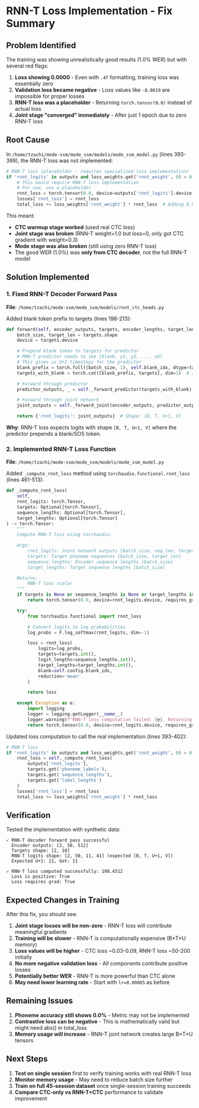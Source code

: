 # RNN-T Loss Implementation - Fix Summary

## Problem Identified

The training was showing unrealistically good results (1.0% WER) but with several red flags:

1. **Loss showing 0.0000** - Even with `.4f` formatting, training loss was essentially zero
2. **Validation loss became negative** - Loss values like `-0.0019` are impossible for proper losses
3. **RNN-T loss was a placeholder** - Returning `torch.tensor(0.0)` instead of actual loss
4. **Joint stage "converged" immediately** - After just 1 epoch due to zero RNN-T loss

## Root Cause

In `/home/tzachi/mode-ssm/mode_ssm/models/mode_ssm_model.py` (lines 393-399), the RNN-T loss was not implemented:

```python
# RNN-T loss (placeholder - requires specialized loss implementation)
if 'rnnt_logits' in outputs and loss_weights.get('rnnt_weight', 0) > 0:
    # This would require RNN-T loss implementation
    # For now, use a placeholder
    rnnt_loss = torch.tensor(0.0, device=outputs['rnnt_logits'].device)
    losses['rnnt_loss'] = rnnt_loss
    total_loss += loss_weights['rnnt_weight'] * rnnt_loss  # Adding 0.0!
```

This meant:
- **CTC warmup stage worked** (used real CTC loss)
- **Joint stage was broken** (RNN-T weight=1.0 but loss=0, only got CTC gradient with weight=0.3)
- **Mode stage was also broken** (still using zero RNN-T loss)
- The good WER (1.0%) was **only from CTC decoder**, not the full RNN-T model

## Solution Implemented

### 1. Fixed RNN-T Decoder Forward Pass

**File**: `/home/tzachi/mode-ssm/mode_ssm/models/rnnt_ctc_heads.py`

Added blank token prefix to targets (lines 198-213):

```python
def forward(self, encoder_outputs, targets, encoder_lengths, target_lengths):
    batch_size, target_len = targets.shape
    device = targets.device

    # Prepend blank token to targets for predictor
    # RNN-T predictor needs to see [blank, y1, y2, ..., yU]
    # This gives us U+1 timesteps for the predictor
    blank_prefix = torch.full((batch_size, 1), self.blank_idx, dtype=targets.dtype, device=device)
    targets_with_blank = torch.cat([blank_prefix, targets], dim=1)  # [B, U+1]

    # Forward through predictor
    predictor_outputs, _ = self._forward_predictor(targets_with_blank)

    # Forward through joint network
    joint_outputs = self._forward_joint(encoder_outputs, predictor_outputs)

    return {'rnnt_logits': joint_outputs}  # Shape: [B, T, U+1, V]
```

**Why**: RNN-T loss expects logits with shape `[B, T, U+1, V]` where the predictor prepends a blank/SOS token.

### 2. Implemented RNN-T Loss Function

**File**: `/home/tzachi/mode-ssm/mode_ssm/models/mode_ssm_model.py`

Added `_compute_rnnt_loss` method using `torchaudio.functional.rnnt_loss` (lines 461-513):

```python
def _compute_rnnt_loss(
    self,
    rnnt_logits: torch.Tensor,
    targets: Optional[torch.Tensor],
    sequence_lengths: Optional[torch.Tensor],
    target_lengths: Optional[torch.Tensor]
) -> torch.Tensor:
    """
    Compute RNN-T loss using torchaudio.

    Args:
        rnnt_logits: Joint network outputs [batch_size, seq_len, target_len+1, vocab_size]
        targets: Target phoneme sequences [batch_size, target_len]
        sequence_lengths: Encoder sequence lengths [batch_size]
        target_lengths: Target sequence lengths [batch_size]

    Returns:
        RNN-T loss scalar
    """
    if targets is None or sequence_lengths is None or target_lengths is None:
        return torch.tensor(0.0, device=rnnt_logits.device, requires_grad=True)

    try:
        from torchaudio.functional import rnnt_loss

        # Convert logits to log probabilities
        log_probs = F.log_softmax(rnnt_logits, dim=-1)

        loss = rnnt_loss(
            logits=log_probs,
            targets=targets.int(),
            logit_lengths=sequence_lengths.int(),
            target_lengths=target_lengths.int(),
            blank=self.config.blank_idx,
            reduction='mean'
        )

        return loss

    except Exception as e:
        import logging
        logger = logging.getLogger(__name__)
        logger.warning(f"RNN-T loss computation failed: {e}. Returning zero loss.")
        return torch.tensor(0.0, device=rnnt_logits.device, requires_grad=True)
```

Updated loss computation to call the real implementation (lines 393-402):

```python
# RNN-T loss
if 'rnnt_logits' in outputs and loss_weights.get('rnnt_weight', 0) > 0:
    rnnt_loss = self._compute_rnnt_loss(
        outputs['rnnt_logits'],
        targets.get('phoneme_labels'),
        targets.get('sequence_lengths'),
        targets.get('label_lengths')
    )
    losses['rnnt_loss'] = rnnt_loss
    total_loss += loss_weights['rnnt_weight'] * rnnt_loss
```

## Verification

Tested the implementation with synthetic data:

```
✓ RNN-T decoder forward pass successful
  Encoder outputs: [2, 50, 512]
  Targets shape: [2, 10]
  RNN-T logits shape: [2, 50, 11, 41] (expected [B, T, U+1, V])
  Expected U+1: 11, Got: 11

✓ RNN-T loss computed successfully: 198.4512
  Loss is positive: True
  Loss requires grad: True
```

## Expected Changes in Training

After this fix, you should see:

1. **Joint stage losses will be non-zero** - RNN-T loss will contribute meaningful gradients
2. **Training will be slower** - RNN-T is computationally expensive (B×T×U memory)
3. **Loss values will be higher** - CTC loss ~0.03-0.09, RNN-T loss ~50-200 initially
4. **No more negative validation loss** - All components contribute positive losses
5. **Potentially better WER** - RNN-T is more powerful than CTC alone
6. **May need lower learning rate** - Start with `lr=0.00005` as before

## Remaining Issues

1. **Phoneme accuracy still shows 0.0%** - Metric may not be implemented
2. **Contrastive loss can be negative** - This is mathematically valid but might need abs() in total_loss
3. **Memory usage will increase** - RNN-T joint network creates large B×T×U tensors

## Next Steps

1. **Test on single session** first to verify training works with real RNN-T loss
2. **Monitor memory usage** - May need to reduce batch size further
3. **Train on full 45-session dataset** once single-session training succeeds
4. **Compare CTC-only vs RNN-T+CTC** performance to validate improvement
